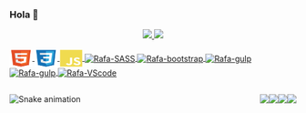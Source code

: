 ### Hola 👋
<div align="center">
  <a href="https://github.com/m0nday0001">
  <img height="160em" src="https://github-readme-stats.vercel.app/api?username=m0nday0001&show_icons=true&theme=radical&include_all_commits=true&count_private=true"/>
  <img height="160em" src="https://github-readme-stats.vercel.app/api/top-langs/?username=m0nday0001&layout=compact&langs_count=7&theme=radical"/>
</div>

<div style="display: inline_block"><br>
  <img align="center" alt="Rafa-HTML" height="30" width="40" src="https://raw.githubusercontent.com/devicons/devicon/master/icons/html5/html5-original.svg">
  <img align="center" alt="Rafa-CSS" height="30" width="40" src="https://raw.githubusercontent.com/devicons/devicon/master/icons/css3/css3-original.svg">
  <img align="center" alt="Rafa-JS" height="30" width="40" src="https://raw.githubusercontent.com/devicons/devicon/master/icons/javascript/javascript-plain.svg">
  <img align="center" alt="Rafa-SASS" height="30" width="40" src="https://cdn.jsdelivr.net/gh/devicons/devicon/icons/sass/sass-original.svg" />
  <img align="center" alt="Rafa-bootstrap" height="30" width="40" src="https://cdn.jsdelivr.net/gh/devicons/devicon/icons/bootstrap/bootstrap-plain.svg" />  
  <img align="center" alt="Rafa-gulp" height="30" width="40" src="https://cdn.jsdelivr.net/gh/devicons/devicon/icons/gulp/gulp-plain.svg" />
  <img align="center" alt="Rafa-gulp" height="30" width="40" src="https://cdn.jsdelivr.net/gh/devicons/devicon/icons/figma/figma-original.svg" />
          
          
          
          
  <img align="center" alt="Rafa-VScode" height="30" width="40" src="https://cdn.jsdelivr.net/gh/devicons/devicon/icons/vscode/vscode-original.svg" />         
<!--   <img align="right" alt="Rafa-pic" height="150" style="border-radius:50px;" src="https://media.discordapp.net/attachments/639956127056134178/890373478988013628/Publicacoes_Instagram_1_1.png?width=676&height=676"> -->
</div>
  
  ##
 
<div> 
  <a href = "mailto:andrey.kovpak.01@gmail.com"><img align="right" src="https://img.shields.io/badge/Gmail-D14836?style=for-the-badge&logo=gmail&logoColor=white" target="_blank"></a>
  <a href="https://www.linkedin.com/in/andrew-kovpak-front-end-developer" target="_blank"><img align="right"  src="https://img.shields.io/badge/LinkedIn-0077B5?style=for-the-badge&logo=linkedin&logoColor=white" target="_blank"></a>
  <a href="https://www.facebook.com/andrewkovpak" target="_blank"><img align="right"  src="https://img.shields.io/badge/Facebook-1877F2?style=for-the-badge&logo=facebook&logoColor=white" target="_blank"></a>
  <a href="https://www.facebook.com/andrewkovpak" target="_blank"><img align="right" src="https://img.shields.io/badge/Telegram-2CA5E0?style=for-the-badge&logo=telegram&logoColor=white" target="_blank"></a>
  


![Snake animation](https://github.com/rafaballerini/m0nday0001/blob/output/github-contribution-grid-snake.svg)
 
</div>
